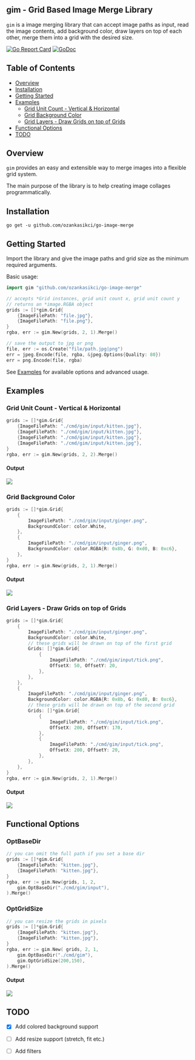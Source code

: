 ## gim - Grid Based Image Merge Library

`gim` is a image merging library that can accept image paths as input, read the image contents, add background color, draw layers on top of each other, merge them into a grid with the desired size.

[![Go Report Card](https://goreportcard.com/badge/github.com/ozankasikci/go-image-merge)](https://goreportcard.com/report/github.com/ozankasikci/go-image-merge)
[![GoDoc](https://godoc.org/github.com/ozankasikci/go-image-merge?status.svg)](https://godoc.org/github.com/ozankasikci/go-image-merge)

## Table of Contents

- [Overview](#overview)
- [Installation](#installation)
- [Getting Started](#getting-started)
- [Examples](#examples)
  * [Grid Unit Count - Vertical & Horizontal](#grid-unit-count---vertical--horizontal)
  * [Grid Background Color](#grid-background-color)
  * [Grid Layers - Draw Grids on top of Grids](#grid-layers---draw-grids-on-top-of-grids)
- [Functional Options](#functional-options)
- [TODO](#todo)

## Overview

`gim` provides an easy and extensible way to merge images into a flexible grid system.

The main purpose of the library is to help creating image collages programmatically.

## Installation

`go get -u github.com/ozankasikci/go-image-merge`

## Getting Started

Import the library and give the image paths and grid size as the minimum required arguments.

Basic usage:

```go
import gim "github.com/ozankasikci/go-image-merge"

// accepts *Grid instances, grid unit count x, grid unit count y
// returns an *image.RGBA object
grids := []*gim.Grid{
	{ImageFilePath: "file.jpg"},
	{ImageFilePath: "file.png"},
}
rgba, err := gim.New(grids, 2, 1).Merge()

// save the output to jpg or png
file, err := os.Create("file/path.jpg|png")
err = jpeg.Encode(file, rgba, &jpeg.Options{Quality: 80})
err = png.Encode(file, rgba)
```

See [Examples](#examples) for available options and advanced usage.

## Examples

### Grid Unit Count - Vertical & Horizontal
```go
grids := []*gim.Grid{
    {ImageFilePath: "./cmd/gim/input/kitten.jpg"},
    {ImageFilePath: "./cmd/gim/input/kitten.jpg"},
    {ImageFilePath: "./cmd/gim/input/kitten.jpg"},
    {ImageFilePath: "./cmd/gim/input/kitten.jpg"},
}
rgba, err := gim.New(grids, 2, 2).Merge()
```

#### Output
![](https://raw.githubusercontent.com/ozankasikci/ozankasikci.github.io/master/gim/grid-size-2-2.jpg)

### Grid Background Color
```go
grids := []*gim.Grid{
    {
        ImageFilePath: "./cmd/gim/input/ginger.png",
        BackgroundColor: color.White,
    },
    {
        ImageFilePath: "./cmd/gim/input/ginger.png",
        BackgroundColor: color.RGBA{R: 0x8b, G: 0xd0, B: 0xc6},
    },
}
rgba, err := gim.New(grids, 2, 1).Merge()
```

#### Output
![](https://raw.githubusercontent.com/ozankasikci/ozankasikci.github.io/master/gim/grid-bg-color.jpg)

### Grid Layers - Draw Grids on top of Grids
```go
grids := []*gim.Grid{
    {
        ImageFilePath: "./cmd/gim/input/ginger.png",
        BackgroundColor: color.White,
        // these grids will be drawn on top of the first grid
        Grids: []*gim.Grid{
            {
            	ImageFilePath: "./cmd/gim/input/tick.png",
            	OffsetX: 50, OffsetY: 20,
            },
        },
    },
    {
        ImageFilePath: "./cmd/gim/input/ginger.png",
        BackgroundColor: color.RGBA{R: 0x8b, G: 0xd0, B: 0xc6},
        // these grids will be drawn on top of the second grid
        Grids: []*gim.Grid{
            {
            	ImageFilePath: "./cmd/gim/input/tick.png",
            	OffsetX: 200, OffsetY: 170,
            },
            {
            	ImageFilePath: "./cmd/gim/input/tick.png",
            	OffsetX: 200, OffsetY: 20,
            },
        },
    },
}
rgba, err := gim.New(grids, 2, 1).Merge()
```

#### Output
![](https://raw.githubusercontent.com/ozankasikci/ozankasikci.github.io/master/gim/grid-layers.jpg)

## Functional Options

### OptBaseDir
```go
// you can omit the full path if you set a base dir
grids := []*gim.Grid{
    {ImageFilePath: "kitten.jpg"},
    {ImageFilePath: "kitten.jpg"},
}
rgba, err := gim.New(grids, 1, 2,
	gim.OptBaseDir("./cmd/gim/input"),
).Merge()
```

### OptGridSize
```go
// you can resize the grids in pixels
grids := []*gim.Grid{
    {ImageFilePath: "kitten.jpg"},
    {ImageFilePath: "kitten.jpg"},
}
rgba, err := gim.New( grids, 2, 1,
	gim.OptBaseDir("./cmd/gim"),
	gim.OptGridSize(200,150),
).Merge()
```
#### Output
![](https://raw.githubusercontent.com/ozankasikci/ozankasikci.github.io/master/gim/grid-resize-pixels-200-150.jpg)

## TODO
- [x] Add colored background support
- [ ] Add resize support (stretch, fit etc.)
- [ ] Add filters

